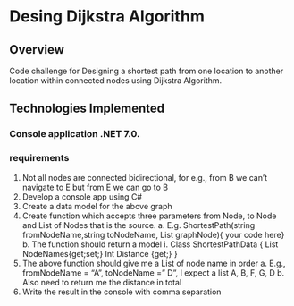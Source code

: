 # Desing Dijkstra Algorithm

## Overview
Code challenge for Designing a shortest path from one location to another location within connected nodes using Dijkstra Algorithm. 


## Technologies Implemented
### Console application .NET 7.0.


### requirements
1. Not all nodes are connected bidirectional, for e.g., from B we can’t navigate to E but from E we can go to B
2. Develop a console app using C#
3. Create a data model for the above graph
4. Create function which accepts three parameters from Node, to Node and List of Nodes that is the source.
a. E.g. ShortestPath(string fromNodeName,string toNodeName, List<Nodes> graphNode){ your code
here}
b. The function should return a model
i. Class ShortestPathData
{
List<string> NodeNames{get;set;}
Int Distance {get;}
}
5. The above function should give me a List of node name in order
a. E.g., fromNodeName = “A”, toNodeName =” D”, I expect a list A, B, F, G, D
b. Also need to return me the distance in total
6. Write the result in the console with comma separation
